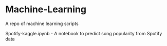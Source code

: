 # Machine-Learning

A repo of machine learning scripts

Spotify-kaggle.ipynb - A notebook to predict song popularity from Spotify data
